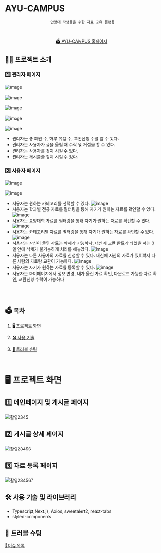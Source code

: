 # AYU-CAMPUS

<div align='center'>

```
 안양대 학생들을 위한 자료 공유 플랫폼
```

  <br>
  
[🗳️ AYU-CAMPUS 홈페이지](https://ayucampus.vercel.app)
  
</div>

## 🧑‍💻 프로젝트 소개

### 1️⃣ 관리자 페이지

![image](https://user-images.githubusercontent.com/79708688/232746834-8cbcffa8-733c-464b-9a59-a154706e5bad.png)
<br>
<br>
![image](https://user-images.githubusercontent.com/79708688/232747008-3d0dc720-54e7-4eaa-866d-13eb8221b1d5.png)
<br>
<br>
![image](https://user-images.githubusercontent.com/79708688/232747104-b9032877-7ec6-4f6f-a5a7-f3c483948ce6.png)
<br>
<br>
![image](https://user-images.githubusercontent.com/79708688/232747185-f5b83681-7bbd-41dd-9dd5-7de80ed39257.png)
<br>
<br>
![image](https://user-images.githubusercontent.com/79708688/232747296-085a2f60-ad19-4055-80e9-7725eeeea64f.png)
<br>
- 관리자는 총 회원 수, 하루 유입 수, 교환신청 수를 알 수 있다.
- 관리자는 사용자가 글을 올릴 때 수락 및 거절을 할 수 있다.
- 관리자는 사용자를 정지 시킬 수 있다.
- 관리자는 게시글을 정지 시킬 수 있다.

### 2️⃣ 사용자 페이지

![image](https://user-images.githubusercontent.com/79708688/232749649-8d8faaaa-8316-4434-9141-1f40b415b2b8.png)
<br>
<br>
![image](https://user-images.githubusercontent.com/79708688/232749695-714fb7a4-93f2-4af7-83b7-412785eb4d38.png)
- 사용자는 원하는 카테고리를 선택할 수 있다.
![image](https://user-images.githubusercontent.com/79708688/232992421-d445851c-35e0-483c-a823-66868eea1265.png)
- 사용자는 학과별 전공 자료를 필터링을 통해 자기가 원하는 자료를 확인할 수 있다.
![image](https://user-images.githubusercontent.com/79708688/232992709-6bb6e0e1-74f8-4e57-85ee-98297b91027d.png)
- 사용자는 교양대학 자료를 필터링을 통해 자기가 원하는 자료를 확인할 수 있다.
![image](https://user-images.githubusercontent.com/79708688/232992837-026e2a5a-4e9d-4753-8128-921c2cabf3d2.png)
- 사용자는 카테고리별 자료를 필터링을 통해 자기가 원하는 자료를 확인할 수 있다.
![image](https://user-images.githubusercontent.com/79708688/232993165-28fe80a4-f7b6-4885-9df8-6e19342684b8.png)
- 사용자는 자신이 올린 자료는 삭제가 가능하다. 대신에 교환 완료가 되었을 때는 3일 안에 삭제가 불가능하게 처리를 해놓았다.
![image](https://user-images.githubusercontent.com/79708688/232993573-29210aeb-9c83-429f-a9a6-8b0244c95dbf.png)
- 사용자는 다른 사용자의 자료를 신청할 수 있다. 대신에 자신의 자료가 있어야지 다른 사람의 자료랑 교환이 가능하다.
![image](https://user-images.githubusercontent.com/79708688/232993398-93e5ca9d-be53-4810-8882-d2191c4a2ab3.png)
- 사용자는 자기가 원하는 자료를 등록할 수 있다.
![image](https://user-images.githubusercontent.com/79708688/232751141-231634ba-e678-4970-8a1e-91b353edb5a8.png)
- 사용자는 마이페이지에서 정보 변경, 내가 올린 자료 확인, 다운로드 가능한 자료 확인, 교환신청 수락이 가능하다 
<br>
<br>


  ## 🗳️ 목차

1. [🖥️ 프로젝트 화면](#%EF%B8%8F-프로젝트-화면)
2. [🛠️ 사용 기술](#%EF%B8%8F-사용-기술)
3. [📜 트러블 슈팅](#-트러블-슈팅)

    <br>

# 🖥️ 프로젝트 화면

## 1️⃣ 메인페이지 및 게시글 페이지

![촬영2345](https://user-images.githubusercontent.com/79708688/233822322-75580299-8ae9-418a-8b04-d8a716585765.gif)


## 2️⃣ 게시글 상세 페이지

![촬영23456](https://user-images.githubusercontent.com/79708688/233822827-339a3166-922c-46f2-b40b-d8816f3537ac.gif)

## 3️⃣ 자료 등록 페이지

![촬영234567](https://user-images.githubusercontent.com/79708688/233823286-9f052df5-aea5-473c-bbfe-4d94a6dfa64e.gif)


## 🛠️ 사용 기술 및 라이브러리

- Typescript,Next.js, Axios, sweetalert2, react-tabs
- styled-components

## 📜 트러블 슈팅

[📜이슈 목록](https://www.notion.so/14554ce576d94c73b51c29442178d07a)

<br>
